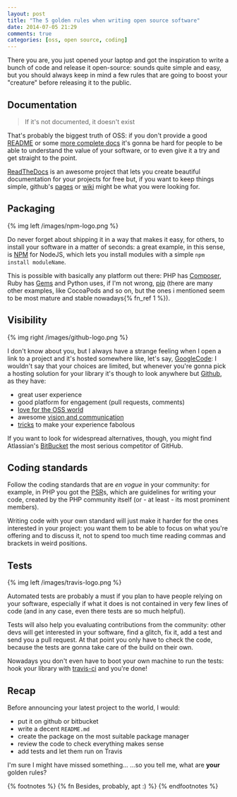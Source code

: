 ```yaml
---
layout: post
title: "The 5 golden rules when writing open source software"
date: 2014-07-05 21:29
comments: true
categories: [oss, open source, coding]
---
```


There you are, you just opened your laptop
and got the inspiration to write a bunch of
code and release it open-source: sounds quite
simple and easy, but you should always keep
in mind a few rules that are going to boost
your "creature" before releasing it to the
public.

<!-- more -->

## Documentation

> If it's not documented, it doesn't exist

That's probably the biggest truth of OSS: if you don't
provide a good [README](https://github.com/visionmedia/express)
or some [more complete docs](http://pypy.readthedocs.org/en/improve-docs/index.html)
it's gonna be hard for people to be able to understand
the value of your software, or to even give it a try and
get straight to the point.

[ReadTheDocs](https://readthedocs.org/) is an awesome project
that lets you create beautiful documentation for your projects
for free but, if you want to keep things simple, github's
[pages](https://pages.github.com/) or [wiki](https://help.github.com/articles/about-github-wikis)
might be what you were looking for.

## Packaging

{% img left /images/npm-logo.png  %}

Do never forget about shipping it in a way that makes it easy,
for others, to install your software in a matter of seconds:
a great example, in this sense, is [NPM](https://www.npmjs.org/)
for NodeJS, which lets you install modules with a simple `npm install moduleName`.

This is possible with basically any platform out there: PHP has
[Composer](https://getcomposer.org/), Ruby has [Gems](https://rubygems.org/)
and Python uses, if I'm not wrong, [pip](https://pypi.python.org/pypi/pip)
(there are many other examples, like CocoaPods and so on, but the ones
i mentioned seem to be most mature and stable nowadays{% fn_ref 1 %}).

## Visibility

{% img right /images/github-logo.png  %}

I don't know about you, but I always have a strange feeling
when I open a link to a project and it's hosted somewhere like,
let's say, [GoogleCode](https://code.google.com/): I wouldn't
say that your choices are limited, but whenever you're
gonna pick a hosting solution for your library it's though to look
anywhere but [Github](https://github.com/), as they have:

* great user experience
* good platform for engagement (pull requests, comments)
* [love for the OSS world](https://github.com/github)
* awesome [vision and communication](https://github.com/blog)
* [tricks](https://www.flickr.com/photos/ginatrapani/5016915048/) to make your experience fabolous

If you want to look for widespread alternatives, though, you might
find Atlassian's [BitBucket](https://bitbucket.org/) the most
serious competitor of GitHub.

## Coding standards

Follow the coding standards that are *en vogue* in your community:
for example, in PHP you got the [PSR](http://www.php-fig.org/)s,
which are guidelines for writing your code, created by the
PHP community itself (or - at least - its most prominent members).

Writing code with your own standard will just make it
harder for the ones interested in your project: you want them
to be able to focus on what you're offering and to discuss it,
not to spend too much time reading commas and brackets in weird
positions.

## Tests

{% img left /images/travis-logo.png  %}

Automated tests are probably a must if you plan to have
people relying on your software, especially if what it does
is not contained in very few lines of code (and in any case,
even there tests are so much helpful).

Tests will also help you evaluating contributions from the
community: other devs will get interested in your software,
find a glitch, fix it, add a test and send you a pull
request. At that point you only have to check the code,
because the tests are gonna take care of the build on their own.

Nowadays you don't even have to boot your own machine to run
the tests: hook your library with [travis-ci](https://travis-ci.org/)
and you're done!

## Recap

Before announcing your latest project to the world, I would:

* put it on github or bitbucket
* write a decent `README.md`
* create the package on the most suitable package manager
* review the code to check everything makes sense
* add tests and let them run on Travis

I'm sure I might have missed something...   ...so you tell me,
what are **your** golden rules?

{% footnotes %}
  {% fn Besides, probably, apt :) %}
{% endfootnotes %}